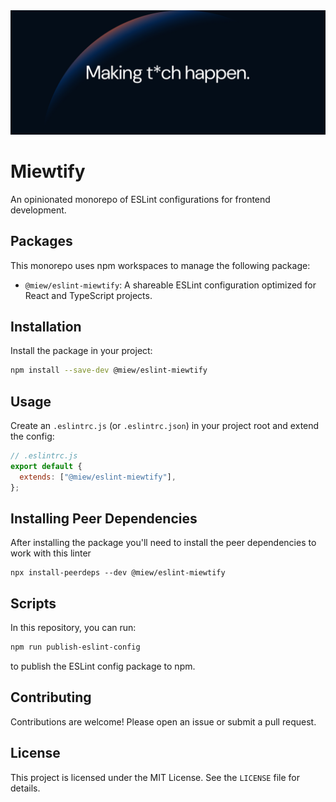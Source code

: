 <img class="logo" src="https://github.com/wearemiew/.github/raw/main/static/miew-banner.png" alt="Miew Banner"/>

# Miewtify

An opinionated monorepo of ESLint configurations for frontend development.

## Packages

This monorepo uses npm workspaces to manage the following package:

- `@miew/eslint-miewtify`: A shareable ESLint configuration optimized for React and TypeScript projects.

## Installation

Install the package in your project:

```bash
npm install --save-dev @miew/eslint-miewtify
```

## Usage

Create an `.eslintrc.js` (or `.eslintrc.json`) in your project root and extend the config:

```js
// .eslintrc.js
export default {
  extends: ["@miew/eslint-miewtify"],
};
```

## Installing Peer Dependencies

After installing the package you'll need to install the peer dependencies to work with this linter

```
npx install-peerdeps --dev @miew/eslint-miewtify

```

## Scripts

In this repository, you can run:

```bash
npm run publish-eslint-config
```

to publish the ESLint config package to npm.

## Contributing

Contributions are welcome! Please open an issue or submit a pull request.

## License

This project is licensed under the MIT License. See the `LICENSE` file for details.
